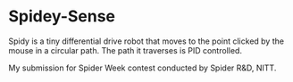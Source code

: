 # Spidey-Sense

Spidy is a tiny differential drive robot that moves to the point clicked by the mouse in a circular path.
The path it traverses is PID controlled.

My submission for Spider Week contest conducted by Spider R&D, NITT.
